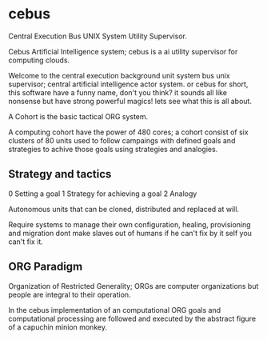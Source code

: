 cebus
=====
Central Execution Bus UNIX System Utility Supervisor.

Cebus Artificial Intelligence system; cebus is a ai utility 
supervisor for computing clouds.

Welcome to the central execution background unit system bus 
unix supervisor; central artificial intelligence actor system.
or cebus for short, this software have a funny name, don't you think?
it sounds all like nonsense but have strong powerful magics!
lets see what this is all about.

A Cohort is the basic tactical ORG system.

A computing cohort have the power of 480 cores; a cohort consist of
six clusters of 80 units used to follow campaings with defined goals 
and strategies to achive those goals using strategies and analogies.

Strategy and tactics
--------------------
0 Setting a goal
1 Strategy for achieving a goal
2 Analogy

Autonomous units that can be cloned, distributed and replaced at will.

Require systems to manage their own configuration, healing, 
provisioning and migration dont make slaves out of humans
if he can't fix by it self you can't fix it.

ORG Paradigm
------------
Organization of Restricted Generality; ORGs are computer 
organizations but people are integral to their operation.

In the cebus implementation of an computational ORG goals 
and computational processing are followed and executed 
by the abstract figure of a capuchin minion monkey.